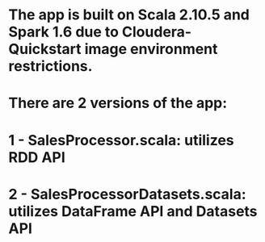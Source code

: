 # The app is built on Scala 2.10.5 and Spark 1.6 due to Cloudera-Quickstart image environment restrictions. 

# There are 2 versions of the app:
#    1 - SalesProcessor.scala: utilizes RDD API    
#    2 - SalesProcessorDatasets.scala: utilizes DataFrame API and Datasets API